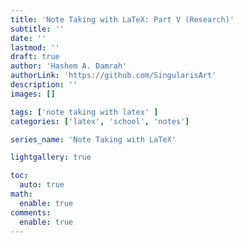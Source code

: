 ```yaml
---
title: 'Note Taking with LaTeX: Part V (Research)'
subtitle: ''
date: ''
lastmod: ''
draft: true
author: 'Hashem A. Damrah'
authorLink: 'https://github.com/SingularisArt'
description: ''
images: []

tags: ['note taking with latex' ]
categories: ['latex', 'school', 'notes']

series_name: 'Note Taking with LaTeX'

lightgallery: true

toc:
  auto: true
math:
  enable: true
comments:
  enable: true
---
```

